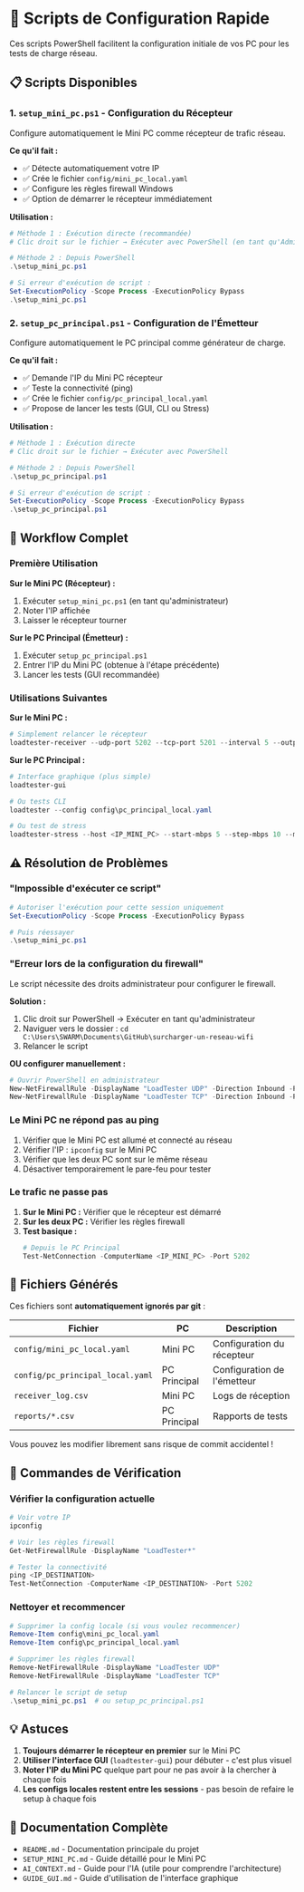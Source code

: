 # 🚀 Scripts de Configuration Rapide

Ces scripts PowerShell facilitent la configuration initiale de vos PC pour les tests de charge réseau.

## 📋 Scripts Disponibles

### 1. `setup_mini_pc.ps1` - Configuration du Récepteur
Configure automatiquement le Mini PC comme récepteur de trafic réseau.

**Ce qu'il fait :**
- ✅ Détecte automatiquement votre IP
- ✅ Crée le fichier `config/mini_pc_local.yaml`
- ✅ Configure les règles firewall Windows
- ✅ Option de démarrer le récepteur immédiatement

**Utilisation :**
```powershell
# Méthode 1 : Exécution directe (recommandée)
# Clic droit sur le fichier → Exécuter avec PowerShell (en tant qu'Administrateur)

# Méthode 2 : Depuis PowerShell
.\setup_mini_pc.ps1

# Si erreur d'exécution de script :
Set-ExecutionPolicy -Scope Process -ExecutionPolicy Bypass
.\setup_mini_pc.ps1
```

### 2. `setup_pc_principal.ps1` - Configuration de l'Émetteur
Configure automatiquement le PC principal comme générateur de charge.

**Ce qu'il fait :**
- ✅ Demande l'IP du Mini PC récepteur
- ✅ Teste la connectivité (ping)
- ✅ Crée le fichier `config/pc_principal_local.yaml`
- ✅ Propose de lancer les tests (GUI, CLI ou Stress)

**Utilisation :**
```powershell
# Méthode 1 : Exécution directe
# Clic droit sur le fichier → Exécuter avec PowerShell

# Méthode 2 : Depuis PowerShell
.\setup_pc_principal.ps1

# Si erreur d'exécution de script :
Set-ExecutionPolicy -Scope Process -ExecutionPolicy Bypass
.\setup_pc_principal.ps1
```

## 🔄 Workflow Complet

### Première Utilisation

**Sur le Mini PC (Récepteur) :**
1. Exécuter `setup_mini_pc.ps1` (en tant qu'administrateur)
2. Noter l'IP affichée
3. Laisser le récepteur tourner

**Sur le PC Principal (Émetteur) :**
1. Exécuter `setup_pc_principal.ps1`
2. Entrer l'IP du Mini PC (obtenue à l'étape précédente)
3. Lancer les tests (GUI recommandée)

### Utilisations Suivantes

**Sur le Mini PC :**
```powershell
# Simplement relancer le récepteur
loadtester-receiver --udp-port 5202 --tcp-port 5201 --interval 5 --output receiver_log.csv
```

**Sur le PC Principal :**
```powershell
# Interface graphique (plus simple)
loadtester-gui

# Ou tests CLI
loadtester --config config\pc_principal_local.yaml

# Ou test de stress
loadtester-stress --host <IP_MINI_PC> --start-mbps 5 --step-mbps 10 --max-mbps 150
```

## ⚠️ Résolution de Problèmes

### "Impossible d'exécuter ce script"
```powershell
# Autoriser l'exécution pour cette session uniquement
Set-ExecutionPolicy -Scope Process -ExecutionPolicy Bypass

# Puis réessayer
.\setup_mini_pc.ps1
```

### "Erreur lors de la configuration du firewall"
Le script nécessite des droits administrateur pour configurer le firewall.

**Solution :**
1. Clic droit sur PowerShell → Exécuter en tant qu'administrateur
2. Naviguer vers le dossier : `cd C:\Users\SWARM\Documents\GitHub\surcharger-un-reseau-wifi`
3. Relancer le script

**OU configurer manuellement :**
```powershell
# Ouvrir PowerShell en administrateur
New-NetFirewallRule -DisplayName "LoadTester UDP" -Direction Inbound -Protocol UDP -LocalPort 5202 -Action Allow
New-NetFirewallRule -DisplayName "LoadTester TCP" -Direction Inbound -Protocol TCP -LocalPort 5201 -Action Allow
```

### Le Mini PC ne répond pas au ping
1. Vérifier que le Mini PC est allumé et connecté au réseau
2. Vérifier l'IP : `ipconfig` sur le Mini PC
3. Vérifier que les deux PC sont sur le même réseau
4. Désactiver temporairement le pare-feu pour tester

### Le trafic ne passe pas
1. **Sur le Mini PC :** Vérifier que le récepteur est démarré
2. **Sur les deux PC :** Vérifier les règles firewall
3. **Test basique :** 
   ```powershell
   # Depuis le PC Principal
   Test-NetConnection -ComputerName <IP_MINI_PC> -Port 5202
   ```

## 📝 Fichiers Générés

Ces fichiers sont **automatiquement ignorés par git** :

| Fichier | PC | Description |
|---------|-----|-------------|
| `config/mini_pc_local.yaml` | Mini PC | Configuration du récepteur |
| `config/pc_principal_local.yaml` | PC Principal | Configuration de l'émetteur |
| `receiver_log.csv` | Mini PC | Logs de réception |
| `reports/*.csv` | PC Principal | Rapports de tests |

Vous pouvez les modifier librement sans risque de commit accidentel !

## 🎯 Commandes de Vérification

### Vérifier la configuration actuelle
```powershell
# Voir votre IP
ipconfig

# Voir les règles firewall
Get-NetFirewallRule -DisplayName "LoadTester*"

# Tester la connectivité
ping <IP_DESTINATION>
Test-NetConnection -ComputerName <IP_DESTINATION> -Port 5202
```

### Nettoyer et recommencer
```powershell
# Supprimer la config locale (si vous voulez recommencer)
Remove-Item config\mini_pc_local.yaml
Remove-Item config\pc_principal_local.yaml

# Supprimer les règles firewall
Remove-NetFirewallRule -DisplayName "LoadTester UDP"
Remove-NetFirewallRule -DisplayName "LoadTester TCP"

# Relancer le script de setup
.\setup_mini_pc.ps1  # ou setup_pc_principal.ps1
```

## 💡 Astuces

1. **Toujours démarrer le récepteur en premier** sur le Mini PC
2. **Utiliser l'interface GUI** (`loadtester-gui`) pour débuter - c'est plus visuel
3. **Noter l'IP du Mini PC** quelque part pour ne pas avoir à la chercher à chaque fois
4. **Les configs locales restent entre les sessions** - pas besoin de refaire le setup à chaque fois

## 🔗 Documentation Complète

- `README.md` - Documentation principale du projet
- `SETUP_MINI_PC.md` - Guide détaillé pour le Mini PC
- `AI_CONTEXT.md` - Guide pour l'IA (utile pour comprendre l'architecture)
- `GUIDE_GUI.md` - Guide d'utilisation de l'interface graphique
